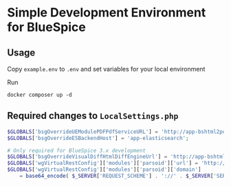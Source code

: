 # Simple Development Environment for BlueSpice

## Usage

Copy `example.env` to `.env` and set variables for your local environment

Run
```
docker composer up -d
```

## Required changes to `LocalSettings.php`

```php
$GLOBALS['bsgOverrideUEModulePDFPdfServiceURL'] = 'http://app-bshtml2pdf:8080/BShtml2PDF';
$GLOBALS['bsgOverrideESBackendHost'] = 'app-elasticsearch';

# Only required for BlueSpice 3.x development
$GLOBALS['bsgOverrideVisualDiffHtmlDiffEngineUrl'] = 'http://app-bshtmldiff:8080/BShtmlDiff';
$GLOBALS['wgVirtualRestConfig']['modules']['parsoid']['url'] = 'http://app-parsoid:8000';
$GLOBALS['wgVirtualRestConfig']['modules']['parsoid']['domain']
	= base64_encode( $_SERVER['REQUEST_SCHEME'] . '://' . $_SERVER['SERVER_ADDR'] . '/' . $GLOBALS['wgScriptPath'] );
```